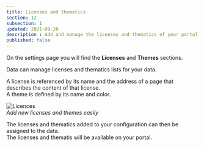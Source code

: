 ```yaml
---
title: Licenses and thematics
section: 12
subsection: 1
updated: 2021-09-20
description : Add and manage the licenses and thematics of your portal
published: false
---
```


On the settings page you will find the **Licenses** and **Themes** sections.

Data can manage licenses and thematics lists for your data.

A license is referenced by its name and the address of a page that describes the content of that license.  
A theme is defined by its name and color.

![Licences](./images/user-guide/licence-thematics.jpg)  
*Add new licenses and themes easily*

The licenses and thematics added to your configuration can then be assigned to the data.  
The licenses and thematis will be available on your portal.
